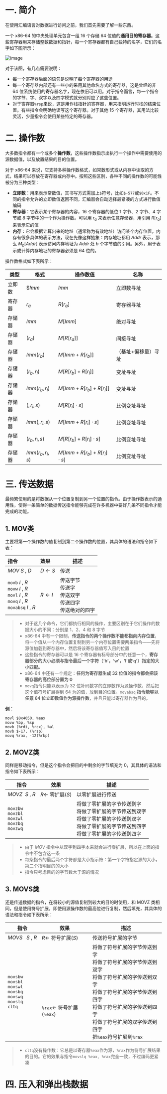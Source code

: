 # 一. 简介

在使用汇编语言对数据进行访问之前，我们首先需要了解一些东西。

一个 x86-64 的中央处理单元包含一组 16 个存储 64 位值的**通用目的寄存器**。这些寄存器用来存储整数数据和指针，每一个寄存器都有自己独特的名字，它们的名字如下图所示：

![image](https://user-images.githubusercontent.com/91216205/202988480-eed63842-c49e-467f-80af-00f0c9acb1f1.png)

对于该图，有几点需要说明：

- 每一个寄存器后面的语句是说明了每个寄存器的用途
- 每一个寄存器内部还有一些小的采用其他命名方式的寄存器，这是曾经的非 64 位系统使用的寄存器名字，现在依旧可以用。对于指令而言，每一个指令的字节、字、双字以及四字模式就分别对应了这些位置。
- 对于寄存器`%rsp`来说，这是用作栈指针的寄存器，用来指明运行时栈的结束位置。有些指令会明确地读写这个寄存器。对于其他 15 个寄存器，其用法比较灵活，少量指令会使用某些特定的寄存器。



# 二. 操作数

大多数指令都有一个或多个**操作数**，这些操作数指示出执行一个操作中需要使用的源数据值，以及放置结果的目的位置。

对于 x86-64 来说，它支持多种操作数格式，如常数形式或从内存中读取的方式，结果可以存放在寄存器或内存中。按照这些区别，各种不同的操作数的可能性被分为三种类型：

- **立即数**：用来表示常数值，其书写方式需加上`$`符号，比如`$-577`或`$0x1F`。不同的指令允许的立即数值返回不同，汇编器会自动选择最紧凑的方式进行数值编码
- **寄存器**：它表示某个寄存器的内容，16 个寄存器的低位 1 字节、2 字节、4 字节或 8 字节中的一个作为操作数。可以用 $r_a$ 来表示任意存储器，用引用 $R[r_a]$ 来表示它的值
- **内存**：它会根据计算出来的地址（通常称为有效地址）访问某个内存位置。内存有很多具体的表示方法，现在先像这样抽象：内存地址都用 $Addr$ 表示，那么 $M_b[Addr]$ 表示访问内存地址为 $Addr$ 处 $b$ 个字节值的引用。另外，用于表示或计算内存地址的寄存器必须是 64 位的。

操作数格式如下表所示：

| 类型   | 格式             | 操作数值                      | 名称                |
| ------ | ---------------- | ----------------------------- | ------------------- |
| 立即数 | $\$Imm$          | $Imm$                         | 立即数寻址          |
| 寄存器 | $r_a$            | $R[r_a]$                      | 寄存器寻址          |
| 存储器 | $Imm$            | $M[Imm]$                      | 绝对寻址            |
| 存储器 | $(r_a)$          | $M[R[r_a]]$                   | 间接寻址            |
| 存储器 | $Imm(r_b)$       | $M[Imm+R[r_b]]$               | （基址+偏移量）寻址 |
| 存储器 | $(r_b, r_i)$     | $M[R[r_b]+R[r_i]]$            | 变址寻址            |
| 存储器 | $Imm(r_b,r_i)$   | $M[Imm+R[r_b]+R[r_i]]$        | 变址寻址            |
| 存储器 | $(,r_i,s)$       | $M[R[r_i]\cdot s]$            | 比例变址寻址        |
| 存储器 | $Imm(,r_i,s)$    | $M[Imm+R[r_i]\cdot s]$        | 比例变址寻址        |
| 存储器 | $(r_b,r_i,s)$    | $M[R[r_b]+R[r_i]\cdot s]$     | 比例变址寻址        |
| 存储器 | $Imm(r_b,r_i,s)$ | $M[Imm+R[r_b]+R[r_i]\cdot s]$ | 比例变址寻址        |



# 三. 传送数据

最频繁使用的是将数据从一个位置复制到另一个位置的指令。由于操作数表示的通用性，使得一条简单的数据传送指令能够完成在许多机器中要好几条不同指令才能完成的功能。

## 1. MOV类

主要将第一个操作数的值复制到第二个操作数的位置，其具体的语法和指令如下表：

| 指令                                                         | 效果                | 描述                                                         |
| :----------------------------------------------------------- | :------------------ | ------------------------------------------------------------ |
| $MOV \ S\ , \ D$                                             | $D\longleftarrow S$ | 传送                                                         |
| `movb`   $I\ ,\ R$<br />`movw`   $I\ ,\ R$<br />`movl`   $I\ ,\ R$<br />`movq`   $I\ ,\ R$<br />`movabsq`   $I\ ,\ R$ | $R\longleftarrow I$ | 传送字节<br />传送字<br />传送双字<br />传送四字<br />传送绝对的四字 |

> - 对于这几个命令，它们都执行相同的操作，主要区别在于它们操作的数据大小的不同：分别是 1、2、4 和 8 字节
> - x86-64 中有一个限制，**传送指令的两个操作数不能都指向内存位置**，将一个值从一个内存位置复制到另一个内存位置需要两条指令——先将源值加载到寄存器中，然后将该寄存器值写入目的位置
> - 这些指令的寄存器可以是 16 个寄存器有标号部分中的任意一个，**寄存器部分的大小必须与指令最后一个字符（‘b’，‘w’，‘l’或‘q’）指定的大小匹配。**
> - x86-64 中还有一个规定：**任何为寄存器生成 32 位值的指令都会把该寄存器的高位部分置为 0**
> - `movq`指令只能以表示为 32 位补码数字的立即数作为源操作数，然后把这个值符号扩展得到 64 为的值，放到目的位置。`movabsq` **指令能够以任意 64 位立即数值作为源操作数**，并且只能以寄存器作为目的。

**例**：

```assembly
movl $0x4050, %eax
movw %bp, %sp
movb (%rdi, %rcx), %al
movb $-17, (%rsp)
movq %rax, -12(%rbp)
```



## 2. MOVZ类

同样是移动指令，但是这个指令会把目的中剩余的字节填充为 0，其具体的语法和指令如下表所示：

| 指令                                                         | 效果                          | 描述                                                         |
| ------------------------------------------------------------ | ----------------------------- | ------------------------------------------------------------ |
| $MOVZ \ \ S\ ,\ R$                                           | $R\longleftarrow$ 零扩展$(S)$ | 以零扩展进行传送                                             |
| `movzbw`<br />`movzbl`<br />`movzwl`<br />`movzbq`<br />`movzwq` |                               | 将做了零扩展的字节传送到字<br />将做了零扩展的字节传送到双字<br />将做了零扩展的字传送到双字<br />将做了零扩展的字节传送到四字<br />将做了零扩展的字传送到四字 |

> - 由于 $MOV$ 指令中从双字到四字本来就会进行零扩展，所以在上面的指令中不包含这一条
> - 每条指令的最后两个字符都是大小指示符：第一个字符指定源的大小，第二个指明目的的大小
> - 指令只考虑目的的字节数大于源的情况



## 3. MOVS类

还是传送数据的指令，在将较小的源值复制到较大的目的时使用，和 MOVZ 类相同，但是使用符号扩展，即使用源操作数的最高位进行复制，然后填充，其具体的语法和指令如下表所示：

| 指令                                                         | 效果                                                         | 描述                                                         |
| ------------------------------------------------------------ | ------------------------------------------------------------ | ------------------------------------------------------------ |
| $MOVS\ \ \ S\ ,\ R$                                          | $R\longleftarrow$ 符号扩展$(S)$                              | 传送符号扩展的字节                                           |
| `movsbw`<br />`movsbl`<br />`movswl`<br />`movsbq`<br />`movswq`<br />`movslq`<br />`cltq` | <br /><br /><br /><br /><br /><br />`%rax`$\longleftarrow$ 符号扩展(`%eax`) | 将做了符号扩展的字节传送到字<br />将做了符号扩展的字节传送到双字<br />将做了符号扩展的字传送到双字<br />将做了符号扩展的字节传送到四字<br />将做了符号扩展的字传送到四字<br />将做了符号扩展的双字传送到四字<br />把`%eax`符号扩展到`%rax` |

> - `cltq`没有操作数：它总是以寄存器`%eax`作为源，`%rax`作为符号扩展结果的目的。它的效果与指令`movslq %eax, %rax`完全一致，不过编码更紧凑



# 四. 压入和弹出栈数据

